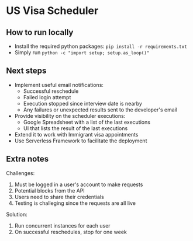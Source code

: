 # US Visa Scheduler

## How to run locally
- Install the required python packages: `pip install -r requirements.txt`
- Simply run `python -c "import setup; setup.as_loop()"`

## Next steps
- Implement useful email notifications:
    - Successful reschedule
    - Failed login attempt
    - Execution stopped since interview date is nearby
    - Any failures or unexpected results sent to the developer's email
- Provide visibility on the scheduler executions:
    - Google Spreadsheet with a list of the last executions
    - UI that lists the result of the last executions
- Extend it to work with Immigrant visa appointments
- Use Serverless Framework to facilitate the deployment

## Extra notes
Challenges:
1. Must be logged in a user's account to make requests
2. Potential blocks from the API
3. Users need to share their credentials
4. Testing is challeging since the requests are all live

Solution:
1. Run concurrent instances for each user
2. On successful reschedules, stop for one week